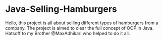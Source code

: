 # Java-Selling-Hamburgers
Hello, this project is all about selling different types of hamburgers from a company. The project is aimed to clear the full concept of OOP in Java. Hatsoff to my Brother @MaxAdhikari who helped to do it all. 
